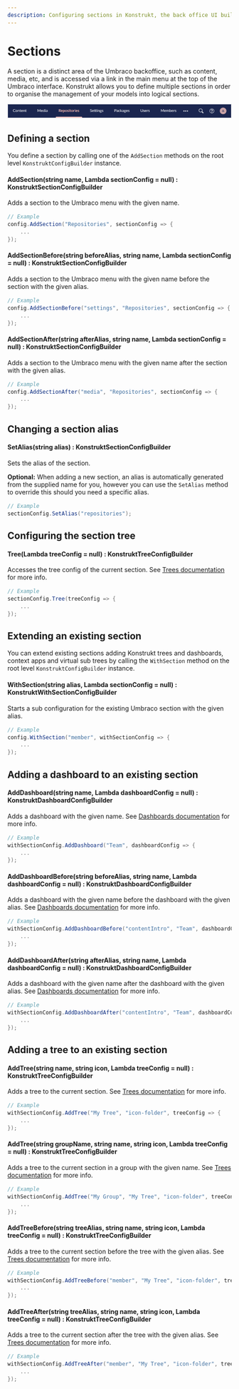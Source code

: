 ```yaml
---
description: Configuring sections in Konstrukt, the back office UI builder for Umbraco.
---
```


# Sections

A section is a distinct area of the Umbraco backoffice, such as content, media, etc, and is accessed via a link in the main menu at the top of the Umbraco interface. Konstrukt allows you to define multiple sections in order to organise the management of your models into logical sections.

![Sections](../images/sections.png)

## Defining a section

You define a section by calling one of the `AddSection` methods on the root level `KonstruktConfigBuilder` instance.

#### **AddSection(string name, Lambda sectionConfig = null) : KonstruktSectionConfigBuilder**

Adds a section to the Umbraco menu with the given name.

```csharp
// Example
config.AddSection("Repositories", sectionConfig => {
    ...
});
```

#### **AddSectionBefore(string beforeAlias, string name, Lambda sectionConfig = null) : KonstruktSectionConfigBuilder**

Adds a section to the Umbraco menu with the given name before the section with the given alias.

```csharp
// Example
config.AddSectionBefore("settings", "Repositories", sectionConfig => {
    ...
});
```

#### **AddSectionAfter(string afterAlias, string name, Lambda sectionConfig = null) : KonstruktSectionConfigBuilder**

Adds a section to the Umbraco menu with the given name after the section with the given alias.

```csharp
// Example
config.AddSectionAfter("media", "Repositories", sectionConfig => {
    ...
});
```

## Changing a section alias

#### **SetAlias(string alias) : KonstruktSectionConfigBuilder**

Sets the alias of the section.

**Optional:** When adding a new section, an alias is automatically generated from the supplied name for you, however you can use the `SetAlias` method to override this should you need a specific alias.

```csharp
// Example
sectionConfig.SetAlias("repositories");
```

## Configuring the section tree

#### **Tree(Lambda treeConfig = null) : KonstruktTreeConfigBuilder**

Accesses the tree config of the current section. See [Trees documentation](trees.md) for more info.

````csharp
// Example
sectionConfig.Tree(treeConfig => {
    ...
});
````

## Extending an existing section

You can extend existing sections adding Konstrukt trees and dashboards, context apps and virtual sub trees by calling the `WithSection` method on the root level `KonstruktConfigBuilder` instance.

#### **WithSection(string alias, Lambda sectionConfig = null) : KonstruktWithSectionConfigBuilder**

Starts a sub configuration for the existing Umbraco section with the given alias.

```csharp
// Example
config.WithSection("member", withSectionConfig => {
    ...
});
```

## Adding a dashboard to an existing section

#### **AddDashboard(string name, Lambda dashboardConfig = null) : KonstruktDashboardConfigBuilder**

Adds a dashboard with the given name. See [Dashboards documentation](dashboards.md) for more info.

```csharp
// Example
withSectionConfig.AddDashboard("Team", dashboardConfig => {
    ...
});
```

#### **AddDashboardBefore(string beforeAlias, string name, Lambda dashboardConfig = null) : KonstruktDashboardConfigBuilder**

Adds a dashboard with the given name before the dashboard with the given alias. See [Dashboards documentation](dashboards.md) for more info.

```csharp
// Example
withSectionConfig.AddDashboardBefore("contentIntro", "Team", dashboardConfig => {
    ...
});
```

#### **AddDashboardAfter(string afterAlias, string name, Lambda dashboardConfig = null) : KonstruktDashboardConfigBuilder**

Adds a dashboard with the given name after the dashboard with the given alias. See [Dashboards documentation](dashboards.md) for more info.

```csharp
// Example
withSectionConfig.AddDashboardAfter("contentIntro", "Team", dashboardConfig => {
    ...
});
```

## Adding a tree to an existing section

#### **AddTree(string name, string icon, Lambda treeConfig = null) : KonstruktTreeConfigBuilder**

Adds a tree to the current section. See [Trees documentation](trees.md) for more info.

````csharp
// Example
withSectionConfig.AddTree("My Tree", "icon-folder", treeConfig => {
    ...
});
````

#### **AddTree(string groupName, string name, string icon, Lambda treeConfig = null) : KonstruktTreeConfigBuilder**

Adds a tree to the current section in a group with the given name. See [Trees documentation](trees.md) for more info.

````csharp
// Example
withSectionConfig.AddTree("My Group", "My Tree", "icon-folder", treeConfig => {
    ...
});
````

#### **AddTreeBefore(string treeAlias, string name, string icon, Lambda treeConfig = null) : KonstruktTreeConfigBuilder**

Adds a tree to the current section before the tree with the given alias. See [Trees documentation](trees.md) for more info.

````csharp
// Example
withSectionConfig.AddTreeBefore("member", "My Tree", "icon-folder", treeConfig => {
    ...
});
````

#### **AddTreeAfter(string treeAlias, string name, string icon, Lambda treeConfig = null) : KonstruktTreeConfigBuilder**

Adds a tree to the current section after the tree with the given alias. See [Trees documentation](trees.md) for more info.

````csharp
// Example
withSectionConfig.AddTreeAfter("member", "My Tree", "icon-folder", treeConfig => {
    ...
});
````